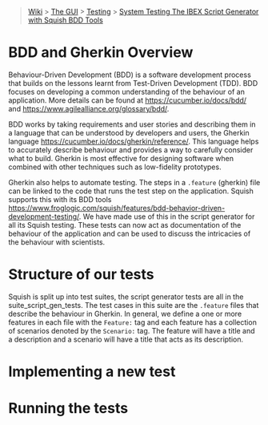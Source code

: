 > [Wiki](Home) > [The GUI](The-GUI) > [Testing](GUI-Testing) > [System Testing The IBEX Script Generator with Squish BDD Tools](System-Testing-The-IBEX-Script-Generator-with-Squish-BDD-Tools)

# BDD and Gherkin Overview

Behaviour-Driven Development (BDD) is a software development process that builds on the lessons learnt from Test-Driven Development (TDD). BDD focuses on developing a common understanding of the behaviour of an application. More details can be found at https://cucumber.io/docs/bdd/ and https://www.agilealliance.org/glossary/bdd/.

BDD works by taking requirements and user stories and describing them in a language that can be understood by developers and users, the Gherkin language https://cucumber.io/docs/gherkin/reference/. This language helps to accurately describe behaviour and provides a way to carefully consider what to build. Gherkin is most effective for designing software when combined with other techniques such as low-fidelity prototypes.

Gherkin also helps to automate testing. The steps in a `.feature` (gherkin) file can be linked to the code that runs the test step on the application. Squish supports this with its BDD tools https://www.froglogic.com/squish/features/bdd-behavior-driven-development-testing/. We have made use of this in the script generator for all its Squish testing. These tests can now act as documentation of the behaviour of the application and can be used to discuss the intricacies of the behaviour with scientists.

# Structure of our tests

Squish is split up into test suites, the script generator tests are all in the suite_script_gen_tests. The test cases in this suite are the `.feature` files that describe the behaviour in Gherkin. In general, we define a one or more features in each file with the `Feature:` tag and each feature has a collection of scenarios denoted by the `Scenario:` tag. The feature will have a title and a description and a scenario will have a title that acts as its description. 

# Implementing a new test

# Running the tests